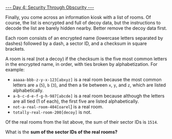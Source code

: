[--- Day 4: Security Through Obscurity ---](https://adventofcode.com/2016/day/4)

Finally, you come across an information kiosk with a list of rooms. Of course, the list is encrypted and full of decoy data, but the instructions to decode the list are barely hidden nearby. Better remove the decoy data first.

Each room consists of an encrypted name (lowercase letters separated by dashes) followed by a dash, a sector ID, and a checksum in square brackets.

A room is real (not a decoy) if the checksum is the five most common letters in the encrypted name, in order, with ties broken by alphabetization. For example:

  - `aaaaa-bbb-z-y-x-123[abxyz]` is a real room because the most common letters are `a` (`5`), `b` (`3`), and then a tie between `x`, `y`, and `z`, which are listed alphabetically.
  - `a-b-c-d-e-f-g-h-987[abcde]` is a real room because although the letters are all tied (1 of each), the first five are listed alphabetically.
  - `not-a-real-room-404[oarel`] is a real room.
  - `totally-real-room-200[decoy]` is not.

Of the real rooms from the list above, the sum of their sector IDs is `1514`.

What is the **sum of the sector IDs of the real rooms?**

